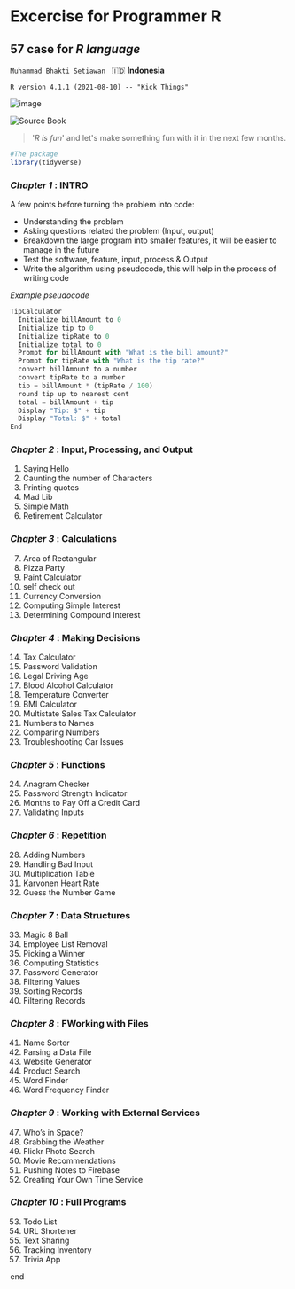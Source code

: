 # Excercise for Programmer R
## **57 case for *R language*** 

```Muhammad Bhakti Setiawan ``` :indonesia: **Indonesia**


```R version 4.1.1 (2021-08-10) -- "Kick Things"```

![image](https://user-images.githubusercontent.com/49467005/136495138-de4f0ad2-b13f-49ab-a687-959273406e75.png)

![Source Book](https://user-images.githubusercontent.com/49467005/136321897-b4e29154-5021-4c40-8ccf-c485ec247adf.png)

> '*R is fun*' and let's make something fun with it in the next few months.

```R
#The package
library(tidyverse)
```
### ***Chapter 1* : INTRO**
A few points before turning the problem into code:


* Understanding the problem
* Asking questions related the problem (Input, output)
* Breakdown the large program into smaller features, it will be easier to manage in the future
* Test the software, feature, input, process & Output
* Write the algorithm using pseudocode, this will help in the process of writing code

*Example pseudocode*
```javascript
TipCalculator
  Initialize billAmount to 0
  Initialize tip to 0
  Initialize tipRate to 0
  Initialize total to 0
  Prompt for billAmount with "What is the bill amount?"
  Prompt for tipRate with "What is the tip rate?"
  convert billAmount to a number
  convert tipRate to a number
  tip = billAmount * (tipRate / 100)
  round tip up to nearest cent
  total = billAmount + tip
  Display "Tip: $" + tip
  Display "Total: $" + total
End
```

### ***Chapter 2* : Input, Processing, and Output**
1. Saying Hello
2. Caunting the number of Characters
3. Printing quotes
4. Mad Lib
5. Simple Math
6. Retirement Calculator

### ***Chapter 3* : Calculations**
7. Area of Rectangular
8. Pizza Party
9. Paint Calculator
10. self check out
11. Currency Conversion 
12. Computing Simple Interest
13. Determining Compound Interest

### ***Chapter 4* : Making Decisions**
14. Tax Calculator
15. Password Validation
16. Legal Driving Age
17. Blood Alcohol Calculator
18. Temperature Converter
19. BMI Calculator
20. Multistate Sales Tax Calculator
21. Numbers to Names
22. Comparing Numbers 
23. Troubleshooting Car Issues
 
### ***Chapter 5* : Functions**
24. Anagram Checker 
25. Password Strength Indicator
26. Months to Pay Off a Credit Card
27. Validating Inputs

### ***Chapter 6* : Repetition**
28. Adding Numbers 
29. Handling Bad Input
30. Multiplication Table 
31. Karvonen Heart Rate 
32. Guess the Number Game

### ***Chapter 7* : Data Structures**
33. Magic 8 Ball 
34. Employee List Removal 
35. Picking a Winner 
36. Computing Statistics 
37. Password Generator 
38. Filtering Values 
39. Sorting Records 
40. Filtering Records 

### ***Chapter 8* : FWorking with Files**
41. Name Sorter 
42. Parsing a Data File 
43. Website Generator 
44. Product Search 
45. Word Finder 
46. Word Frequency Finder 

### ***Chapter 9* : Working with External Services**
47. Who’s in Space? 
48. Grabbing the Weather 
49. Flickr Photo Search 
50. Movie Recommendations 
51. Pushing Notes to Firebase 
52. Creating Your Own Time Service 

### ***Chapter 10* : Full Programs**
53. Todo List 
54. URL Shortener 
55. Text Sharing 
56. Tracking Inventory 
57. Trivia App 

end
